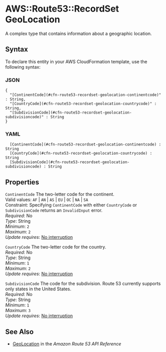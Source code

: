 # AWS::Route53::RecordSet GeoLocation<a name="aws-properties-route53-recordset-geolocation"></a>

A complex type that contains information about a geographic location\.

## Syntax<a name="aws-properties-route53-recordset-geolocation-syntax"></a>

To declare this entity in your AWS CloudFormation template, use the following syntax:

### JSON<a name="aws-properties-route53-recordset-geolocation-syntax.json"></a>

```
{
  "[ContinentCode](#cfn-route53-recordset-geolocation-continentcode)" : String,
  "[CountryCode](#cfn-route53-recordset-geolocation-countrycode)" : String,
  "[SubdivisionCode](#cfn-route53-recordset-geolocation-subdivisioncode)" : String
}
```

### YAML<a name="aws-properties-route53-recordset-geolocation-syntax.yaml"></a>

```
﻿  [ContinentCode](#cfn-route53-recordset-geolocation-continentcode) : String
﻿  [CountryCode](#cfn-route53-recordset-geolocation-countrycode) : String
﻿  [SubdivisionCode](#cfn-route53-recordset-geolocation-subdivisioncode) : String
```

## Properties<a name="aws-properties-route53-recordset-geolocation-properties"></a>

`ContinentCode`  <a name="cfn-route53-recordset-geolocation-continentcode"></a>
The two\-letter code for the continent\.  
Valid values: `AF` \| `AN` \| `AS` \| `EU` \| `OC` \| `NA` \| `SA`   
Constraint: Specifying `ContinentCode` with either `CountryCode` or `SubdivisionCode` returns an `InvalidInput` error\.  
*Required*: No  
*Type*: String  
*Minimum*: `2`  
*Maximum*: `2`  
*Update requires*: [No interruption](https://docs.aws.amazon.com/AWSCloudFormation/latest/UserGuide/using-cfn-updating-stacks-update-behaviors.html#update-no-interrupt)

`CountryCode`  <a name="cfn-route53-recordset-geolocation-countrycode"></a>
The two\-letter code for the country\.  
*Required*: No  
*Type*: String  
*Minimum*: `1`  
*Maximum*: `2`  
*Update requires*: [No interruption](https://docs.aws.amazon.com/AWSCloudFormation/latest/UserGuide/using-cfn-updating-stacks-update-behaviors.html#update-no-interrupt)

`SubdivisionCode`  <a name="cfn-route53-recordset-geolocation-subdivisioncode"></a>
The code for the subdivision\. Route 53 currently supports only states in the United States\.  
*Required*: No  
*Type*: String  
*Minimum*: `1`  
*Maximum*: `3`  
*Update requires*: [No interruption](https://docs.aws.amazon.com/AWSCloudFormation/latest/UserGuide/using-cfn-updating-stacks-update-behaviors.html#update-no-interrupt)

## See Also<a name="aws-properties-route53-recordset-geolocation--seealso"></a>
+ [GeoLocation](https://docs.aws.amazon.com/Route53/latest/APIReference/API_GeoLocation.html) in the *Amazon Route 53 API Reference*